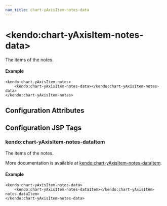 ```yaml
---
nav_title: chart-yAxisItem-notes-data
---
```


# \<kendo:chart-yAxisItem-notes-data\>

The items of the notes.

#### Example
    <kendo:chart-yAxisItem-notes>
        <kendo:chart-yAxisItem-notes-data></kendo:chart-yAxisItem-notes-data>
    </kendo:chart-yAxisItem-notes>

## Configuration Attributes


##  Configuration JSP Tags

### kendo:chart-yAxisItem-notes-dataItem

The items of the notes.

More documentation is available at [kendo:chart-yAxisItem-notes-dataItem](/kendo-ui/api/wrappers/jsp/chart/yaxisitem-notes-dataitem).

#### Example

    <kendo:chart-yAxisItem-notes-data>
        <kendo:chart-yAxisItem-notes-dataItem></kendo:chart-yAxisItem-notes-dataItem>
    </kendo:chart-yAxisItem-notes-data>

